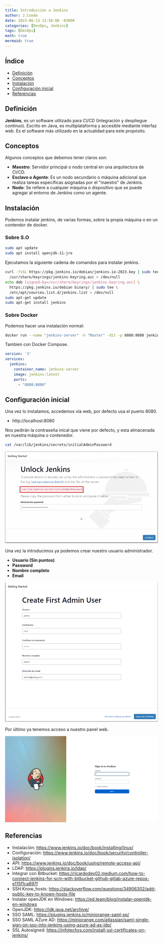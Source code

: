 ```yaml
---
title: Introducción a Jenkins
author: J.Conde
date: 2023-06-13 12:58:00 -03000 
categories: [DevOps, Jenkins]
tags: [DevOps]
math: true
mermaid: true
---
```


## Índice
- [Definición](#definición)
- [Conceptos](#conceptos)
- [Instalación](#instalación)
- [Configuración inicial](#configuración-inicial)
- [Referencias](#referencias)

## Definición 

**Jenkins**, es un software utilizado para CI/CD (Integración y despliegue continuo). Escrito en Java, es multiplataforma y accesible mediante interfaz web. Es el software más utilizado en la actualidad para este propósito.

## Conceptos


Algunos conceptos que debemos tener claros son:

- **Maestro**: Servidor principal o nodo central en una arquitectura de CI/CD.
- **Esclavo o Agente**: Es un nodo secundario o máquina adicional que realiza tareas específicas asignadas por el "maestro" de Jenkins.
- **Nodo**: Se refiere a cualquier máquina o dispositivo que se puede agregar al entorno de Jenkins como un agente.

## Instalación 

Podemos instalar jenkins, de varias formas, sobre la propia máquina o en un contendor de docker. 

### Sobre S.O

```bash
sudo apt update
sudo apt install openjdk-11-jre
```

Ejecutamos la siguiente cadena de comandos para instalar jenkins.


```bash
curl -fsSL https://pkg.jenkins.io/debian/jenkins.io-2023.key | sudo tee \
  /usr/share/keyrings/jenkins-keyring.asc > /dev/null
echo deb [signed-by=/usr/share/keyrings/jenkins-keyring.asc] \
  https://pkg.jenkins.io/debian binary/ | sudo tee \
  /etc/apt/sources.list.d/jenkins.list > /dev/null
sudo apt-get update
sudo apt-get install jenkins
```

### Sobre Docker

Podemos hacer una instalación normal: 
```bash
docker run --name "jenkins-server" -h "Master" -dit -p 8080:8080 jenkins/jenkins
```

Tambien con Docker Compose. 

```yml 
version: '3'
services: 
  jenkins:
    container_name: jenkins-server
    image: jenkins:latest
    ports: 
      - "8080:8080"
```

## Configuración inicial

Una vez lo instalamos, accedemos vía web, por defecto usa el puerto 8080. 

* http://localhost:8080 

Nos pedirán la contraseña inical que viene por defecto, y esta almacenada en nuestra máquina o contenedor.

```bash
cat /var/lib/jenkins/secrets/initialAdminPassword
```

![Password](/assets/img/post/jenkins/InitialPassword.png)

Una vez la introducimos ya podemos crear nuestro usuario administrador. 

- **Usuario (Sin puntos)**
- **Password**
- **Nombre completo**
- **Email**

![AdminUser](/assets/img/post/jenkins/AdminUser.png)

Por último ya tenemos acceso a nuestro panel web. 

![DashBoard](/assets/img/post/jenkins/DashBoard.png)



## Referencias 
* Instalación: https://www.jenkins.io/doc/book/installing/linux/
* Configuración: https://www.jenkins.io/doc/book/security/controller-isolation/
* API: https://www.jenkins.io/doc/book/using/remote-access-api/
* LDAP: https://plugins.jenkins.io/ldap/
* Integrar con Bitbucket: https://ricardodev02.medium.com/how-to-connect-jenkins-for-scm-with-bitbucket-github-gitlab-azure-repos-e115f1ca897f
* SSH Know_hosts: https://stackoverflow.com/questions/34906302/add-public-key-to-known-hosts-file
* Instalar openJDK en Windows: https://ed.team/blog/instalar-openjdk-en-windows
* OpenJDK: https://jdk.java.net/archive/
* SSO SAML: https://plugins.jenkins.io/miniorange-saml-sp/
* SSO SAML AZure AD: https://miniorange.com/atlassian/saml-single-sign-on-sso-into-jenkins-using-azure-ad-as-idp/
* SSL Autosigned: https://infotechys.com/install-ssl-certificates-on-jenkins/

